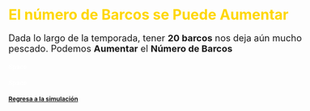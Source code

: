<style type="text/css">

body{ /* Normal  */
      font-size: 18px;
  }
h1 { /* Header 1 */
  font-size: 28px;
  color: Gold;
}
h2 { /* Header 2 */
  font-size: 12px;
}
h3 { /* Header 3 */
  font-size: 12px;
  color: White
}
</style>

# El número de Barcos se Puede Aumentar

Dada lo largo de la temporada, tener **20 barcos** nos deja aún mucho pescado. Podemos **Aumentar** el **Número de Barcos**

### Space
### Space

## [Regresa a la simulación](https://tuna.shinyapps.io/InfoGraphicsShinny/)

